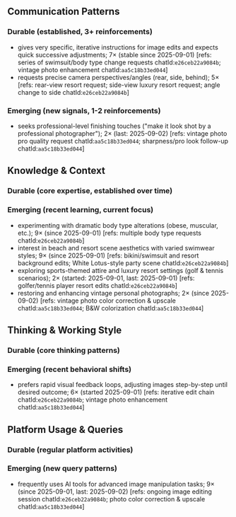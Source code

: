 ## Communication Patterns
### Durable (established, 3+ reinforcements)
- gives very specific, iterative instructions for image edits and expects quick successive adjustments; 7× (stable since 2025-09-01) [refs: series of swimsuit/body type change requests chatId:`e26ceb22a9084b`; vintage photo enhancement chatId:`aa5c18b33ed044`]
- requests precise camera perspectives/angles (rear, side, behind); 5× [refs: rear-view resort request; side-view luxury resort request; angle change to side chatId:`e26ceb22a9084b`]

### Emerging (new signals, 1-2 reinforcements)
- seeks professional-level finishing touches ("make it look shot by a professional photographer"); 2× (last: 2025-09-02) [refs: vintage photo pro quality request chatId:`aa5c18b33ed044`; sharpness/pro look follow-up chatId:`aa5c18b33ed044`]

## Knowledge & Context
### Durable (core expertise, established over time)

### Emerging (recent learning, current focus)
- experimenting with dramatic body type alterations (obese, muscular, etc.); 9× (since 2025-09-01) [refs: multiple body type requests chatId:`e26ceb22a9084b`]
- interest in beach and resort scene aesthetics with varied swimwear styles; 9× (since 2025-09-01) [refs: bikini/swimsuit and resort background edits; White Lotus-style party scene chatId:`e26ceb22a9084b`]
- exploring sports-themed attire and luxury resort settings (golf & tennis scenarios); 2× (started: 2025-09-01, last: 2025-09-01) [refs: golfer/tennis player resort edits chatId:`e26ceb22a9084b`]
- restoring and enhancing vintage personal photographs; 2× (since 2025-09-02) [refs: vintage photo color correction & upscale chatId:`aa5c18b33ed044`; B&W colorization chatId:`aa5c18b33ed044`]

## Thinking & Working Style
### Durable (core thinking patterns)

### Emerging (recent behavioral shifts)
- prefers rapid visual feedback loops, adjusting images step-by-step until desired outcome; 6× (started 2025-09-01) [refs: iterative edit chain chatId:`e26ceb22a9084b`; vintage photo enhancement chatId:`aa5c18b33ed044`]

## Platform Usage & Queries
### Durable (regular platform activities)

### Emerging (new query patterns)
- frequently uses AI tools for advanced image manipulation tasks; 9× (since 2025-09-01, last: 2025-09-02) [refs: ongoing image editing session chatId:`e26ceb22a9084b`; photo color correction & upscale chatId:`aa5c18b33ed044`]